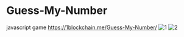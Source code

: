 # Guess-My-Number
javascript game
https://1blockchain.me/Guess-My-Number/
![1](https://user-images.githubusercontent.com/53940939/156921464-769f4b24-6a34-40a7-82f0-1d8599b7a78d.png)
![2](https://user-images.githubusercontent.com/53940939/156921469-3f89a5d6-4dd6-42a7-9351-f2a9545c0111.png)

